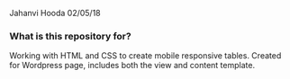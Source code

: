 Jahanvi Hooda 02/05/18

### What is this repository for? ###

Working with HTML and CSS to create mobile responsive tables.
Created for Wordpress page, includes both the view and content template.
